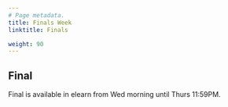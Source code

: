 ```yaml
---
# Page metadata.
title: Finals Week
linktitle: Finals

weight: 90
---
```


## Final

Final is available in elearn from Wed morning until Thurs 11:59PM.
